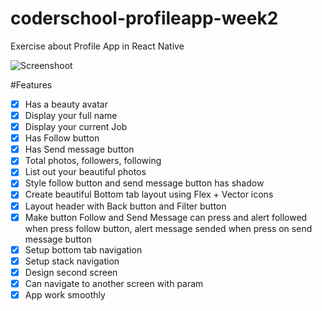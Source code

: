 # coderschool-profileapp-week2
Exercise about Profile App in React Native

![Screenshoot](screenshoot.gif)


#Features
- [x] Has a beauty avatar
- [x] Display your full name
- [x] Display your current Job
- [x] Has Follow button
- [x] Has Send message button
- [x] Total photos, followers, following
- [x] List out your beautiful photos
- [x] Style follow button and send message button has shadow
- [x] Create beautiful Bottom tab layout using Flex + Vector icons
- [x] Layout header with Back button and Filter button
- [x] Make button Follow and Send Message can press and alert followed when press follow button, alert message sended when press on send message button
- [x] Setup bottom tab navigation
- [x] Setup stack navigation
- [x] Design second screen
- [x] Can navigate to another screen with param
- [x] App work smoothly

